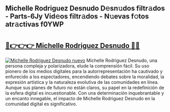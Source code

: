 ## Michelle Rodriguez Desnudo D𝚎sn𝚞dos filtr𝚊dos - Parts-6Jy Vid𝚎os filtr𝚊dos - N𝚞evas f𝚘tos atr𝚊ctivas f0YWP

# <h2><a href="http://mb44a9.tromn.icu/?c=Michelle+Rodriguez+Desnudo">🔗👉👉👉 Michelle Rodriguez Desnudo 🔗🔗</a></h2>

[![Michelle Rodriguez Desnudo nuevo](https://i.imgur.com/pEAQMta.gif)](http://mb44a9.tromn.icu/?c=Michelle+Rodriguez+Desnudo)
Michelle Rodriguez Desnudo, una persona compleja y polarizadora, elude la comprensión fácil. Su uso pionero de los medios digitales para la autorrepresentación ha cautivado y enfurecido a los espectadores, encendiendo debates sobre la moralidad, la expresión artística y la naturaleza evolutiva de las comunidades en línea. Aunque sus planes de futuro no están claros, su papel en la redefinición de la esfera digital es incuestionable. Con una determinación inquebrantable y un encanto innegable, el impacto de Michelle Rodriguez Desnudo en la comunidad digital es significativo.
